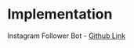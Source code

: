 # Implementation

Instagram Follower Bot - [Github Link](https://github.com/grandeurkoe/python-automation-projects/tree/47edb8e82d4580abf4977d5041edc840dfdbb52a/instagram-follower-bot)